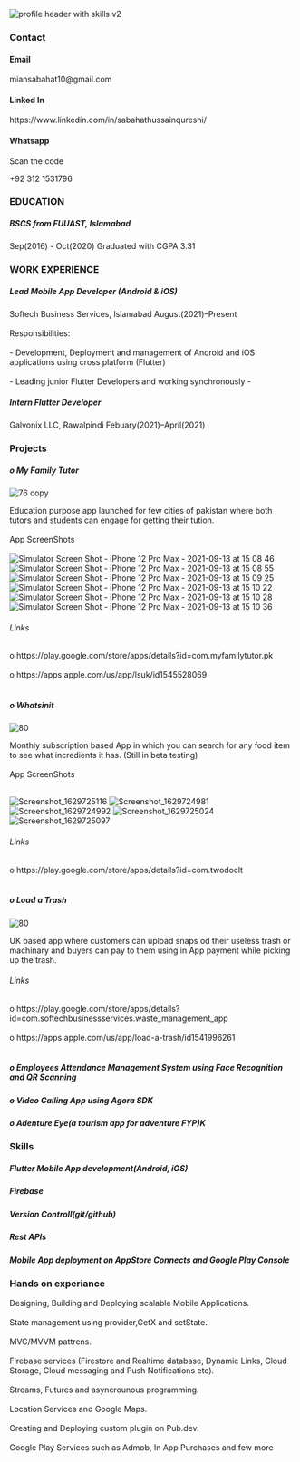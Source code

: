 <!-- ![profile header jpg1](https://user-images.githubusercontent.com/54985306/132942703-ecf1b0e7-3c70-4c37-924a-d287b9920fcd.jpg) -->
![profile header with skills v2](https://user-images.githubusercontent.com/54985306/132958701-5a6b93c3-a9b3-4a33-9297-2c5adbadfdea.jpg)
<!-- ![Intern](https://user-images.githubusercontent.com/54985306/132943043-5d22a14c-e44b-4a7f-bd86-03404f69a9e2.jpg) -->
<!-- <h3>Muhammad Ikram Ulhaq</h3> -->
<!-- Flutter Developer -->
<h3>Contact</h3>
<h4>Email</h4>
miansabahat10@gmail.com
<h4>Linked In</h4>
https://www.linkedin.com/in/sabahathussainqureshi/
<h4>Whatsapp</h4>
Scan the code 

+92 312 1531796
<!-- ![whatsapp QR](https://user-images.githubusercontent.com/54985306/132945792-3f4bf753-fad2-4077-b458-c1af12e0c11e.jpg) -->

<!-- Or open this link from your smartphone -->
<!-- https://wa.me/qr/LDG5MI433M46P1 -->

<h3>EDUCATION</h3>
<h5>BSCS from FUUAST, Islamabad</h5>
Sep(2016) - Oct(2020)
Graduated with CGPA 3.31

<h3>WORK EXPERIENCE</h3>
<h5>Lead Mobile App Developer (Android & iOS) </h5>
Softech Business Services, Islamabad
August(2021)–Present<br></br>
Responsibilities:<br></br>
- Development, Deployment and management of Android and iOS applications using cross platform (Flutter)<br></br>
- Leading junior Flutter Developers and working synchronously
- 
<h5>Intern Flutter Developer</h5>
Galvonix LLC, Rawalpindi
Febuary(2021)–April(2021)

<h3>Projects</h3>

<h5>o My Family Tutor</h5>

![76 copy](https://user-images.githubusercontent.com/54985306/133069587-a3f67dc9-2e07-4647-9ab6-3a908df0de9e.png)

Education purpose app launched for few cities of pakistan where both tutors and students can engage for getting their tution.
<br></br>
App ScreenShots
<br></br>
![Simulator Screen Shot - iPhone 12 Pro Max - 2021-09-13 at 15 08 46](https://user-images.githubusercontent.com/54985306/133067322-0a842483-f055-4cc0-908c-a5cf43ef43d8.png)
![Simulator Screen Shot - iPhone 12 Pro Max - 2021-09-13 at 15 08 55](https://user-images.githubusercontent.com/54985306/133067336-d437355b-c2da-42cd-b54d-ff1a03a8654d.png)
![Simulator Screen Shot - iPhone 12 Pro Max - 2021-09-13 at 15 09 25](https://user-images.githubusercontent.com/54985306/133067341-2aefe579-e38f-458e-817f-cf1e45d3d667.png)
![Simulator Screen Shot - iPhone 12 Pro Max - 2021-09-13 at 15 10 22](https://user-images.githubusercontent.com/54985306/133067346-b2c3c323-6940-45fe-8713-45c5a606fa16.png)
![Simulator Screen Shot - iPhone 12 Pro Max - 2021-09-13 at 15 10 28](https://user-images.githubusercontent.com/54985306/133067347-d355531b-e31c-4d20-ba24-31ef01e2ccbd.png)
![Simulator Screen Shot - iPhone 12 Pro Max - 2021-09-13 at 15 10 36](https://user-images.githubusercontent.com/54985306/133067350-ce5ecfa7-872a-4833-9841-96a8a5741b96.png)


<h6>Links</h6>
o https://play.google.com/store/apps/details?id=com.myfamilytutor.pk<br></br>
o https://apps.apple.com/us/app/lsuk/id1545528069<br></br>

<h5>o Whatsinit</h5>

![80](https://user-images.githubusercontent.com/54985306/133070818-3ecec206-6820-4fc3-be71-51717ccd0e3c.png)


Monthly subscription based App in which you can search for any food item to see what incredients it has.
(Still in beta testing)
<br></br>
App ScreenShots
<br></br>

![Screenshot_1629725116](https://user-images.githubusercontent.com/54985306/133031674-c9ff010c-b522-4666-bbcd-a2ca82ea0a03.png)
![Screenshot_1629724981](https://user-images.githubusercontent.com/54985306/133031675-e5d15961-4c87-43fc-b190-fdbdd4c100fd.png)
![Screenshot_1629724992](https://user-images.githubusercontent.com/54985306/133031678-f24393f0-fb65-49ee-923e-6053854cbed8.png)
![Screenshot_1629725024](https://user-images.githubusercontent.com/54985306/133031681-a7630a3b-66e6-4f44-bbb7-d338f186611c.png)
![Screenshot_1629725097](https://user-images.githubusercontent.com/54985306/133031685-f2999661-74a1-49a9-9e0b-bbc5412d8592.png)


<h6>Links</h6>
o https://play.google.com/store/apps/details?id=com.twodoclt<br></br>

<h5>o Load a Trash</h5>

![80](https://user-images.githubusercontent.com/54985306/133070945-958d6d69-9dd5-46eb-8a19-8e1d24697ceb.png)

UK based app where customers can upload snaps od their useless trash or machinary and buyers can pay to them using in App payment while picking up the trash.
<h6>Links</h6>
o https://play.google.com/store/apps/details?id=com.softechbusinessservices.waste_management_app<br></br>
o https://apps.apple.com/us/app/load-a-trash/id1541996261<br></br>

<h5>o Employees Attendance Management System using Face Recognition and QR Scanning</h5>
<h5>o Video Calling App using Agora SDK</h5>

<h5>o Adenture Eye(a tourism app for adventure FYP)K</h5>

<h3>Skills</h3>
<h5>Flutter Mobile App development(Android, iOS)</h5>
<h5>Firebase</h5>
<h5>Version Controll(git/github)</h5>
<h5>Rest APIs</h5>
<h5>Mobile App deployment on AppStore Connects and Google Play Console</h5>

<h3>Hands on experiance</h3>
Designing, Building and Deploying scalable Mobile Applications.<br></br>
State management using provider,GetX and setState.<br></br>
MVC/MVVM pattrens.<br></br>
Firebase services (Firestore and Realtime database, Dynamic Links, Cloud Storage, Cloud messaging and Push Notifications etc).<br></br>
Streams, Futures and asyncrounous programming.<br></br>
Location Services and Google Maps.<br></br>
Creating and Deploying custom plugin on Pub.dev.<br></br>
Google Play Services such as Admob, In App Purchases and few more



